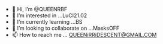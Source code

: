 - 👋 Hi, I’m @QUEENRBF
- 👀 I’m interested in ...LuCI21.02
- 🌱 I’m currently learning ...BS
- 💞️ I’m looking to collaborate on ...MasksOFF
- 📫 How to reach me ... QUEENiRRiDESCENT@GMAIL.COM

<!---
QUEENRBF/QUEENRBF is a ✨ special ✨ repository because its `README.md` (this file) appears on your GitHub profile.
You can click the Preview link to take a look at your changes.
--->
